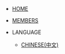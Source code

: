 <!-- 侧边栏 docs/_navbar.md -->

- [HOME](home.md)
- [MEMBERS](NAVBAR/Member.md)

- LANGUAGE
   - [CHINESE(中文)](CHINESE/home.md)
